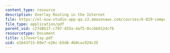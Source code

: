 ```yaml
---
content_type: resource
description: Overlay Routing in the Internet
file: https://ol-ocw-studio-app-qa.s3.amazonaws.com/courses/6-829-computer-networks-fall-2002/e1643f1569e7e26cb5d84b0cac924c35_L17overlay.pdf
file_type: application/pdf
parent_uid: c27d8b1f-c797-455a-4af5-0ccbb0124cfb
resourcetype: Document
title: L17overlay.pdf
uid: e1643f15-69e7-e26c-b5d8-4b0cac924c35
---
```

